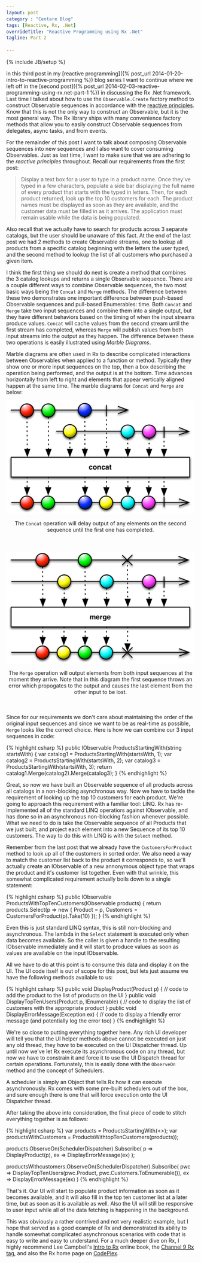 ```yaml
---
layout: post
category : "Centare Blog"
tags: [Reactive, Rx, .Net]
overrideTitle: "Reactive Programming using Rx .Net"
tagline: Part 2

---
```

{% include JB/setup %}

in this third post in my [reactive programming]({% post_url 2014-01-20-intro-to-reactive-programming %}) blog series I want to continue where we left off in the [second post]({% post_url 2014-02-03-reactive-programming-using-rx.net-part-1 %}) in discussing the Rx .Net framework.  Last time I talked about how to use the `Observable.Create` factory method to construct Observable sequences in accordance with the [reactive principles](http://reactivemanifesto.org).  Know that this is not the only way to construct an Observable, but it is the most general way.  The Rx library ships with many convenience factory methods that allow you to easily construct Observable sequences from delegates, async tasks, and from events.

<!--excerpt-->

For the remainder of this post I want to talk about composing Observable sequences into new sequences and I also want to cover consuming Observables.  Just as last time, I want to make sure that we are adhering to the *reactive principles* throughout.  Recall our requirements from the first post:

>Display a text box for a user to type in a product name.  Once they've typed in a few characters, populate a side bar displaying the full name of every product that starts with the typed in letters.  Then, for each product returned, look up the top 10 customers for each. The product names must be displayed as soon as they are available, and the customer data must be filled in as it arrives.  The application must remain usable while the data is being populated.

Also recall that we actually have to search for products across 3 separate catalogs, but the user should be unaware of this fact.  At the end of the last post we had 2 methods to create Observable streams, one to lookup all products from a specific catalog beginning with the letters the user typed, and the second method to lookup the list of all customers who purchased a given item.

I think the first thing we should do next is create a method that combines the 3 catalog lookups and returns a single Observable sequence.  There are a couple different ways to combine Observable sequences, the two most basic ways being the `Concat` and `Merge` methods.  The difference between these two demonstrates one important difference between push-based Observable sequences and pull-based Enumerables: time.  Both `Concat` and `Merge`  take two input sequences and combine them into a single output, but they have different behaviors based on the timing of when the input streams produce values.  `Concat` will cache values from the second stream until the first stream has completed, whereas `Merge` will publish values from both input streams into the output as they happen.  The difference between these two operations is easily illustrated using *Marble Diagrams*.

Marble diagrams are often used in Rx to describe complicated interactions between Observables when applied to a function or method.  Typically they show one or more input sequences on the top, then a box describing the operation being performed, and the output is at the bottom.  Time advances horizontally from left to right and elements that appear vertically aligned happen at the same time.  The marble diagrams for `Concat` and `Merge` are below:

<div class="row">
<div class="col-md-10 col-sm-12" style="margin-bottom: 50px;">
  <img class="img-responsive" src="/images/marble-diagram-concat.png" alt="Concat Marble Diagram">
  <p style="text-align: center;">The <code>Concat</code> operation will delay output of any elements on the second sequence until the first one has completed.</p>
</div>
<div class="col-md-10 col-xs-12" style="margin-bottom: 50px;">
  <img class="img-responsive" src="/images/marble-diagram-merge.png" alt="Merge Marble Diagram">
  <p style="text-align: center;">The <code>Merge</code> operation will output elements from both input sequences at the moment they arrive.  Note that in this diagram the first sequence throws an error which propogates to the output and causes the last element from the other input to be lost.</p>
</div>
</div>

Since for our requirements we don't care about maintaining the order of the original input sequences and since we want to be as real-time as possible, `Merge` looks like the correct choice.  Here is how we can combine our 3 input sequences in code:

{% highlight csharp %}
public IObservable<Product> ProductsStartingWith(string startsWith)
{
  var catalog1 = ProductsStartingWith(startsWith, 1);
  var catalog2 = ProductsStartingWith(startsWith, 2);
  var catalog3 = ProductsStartingWith(startsWith, 3);
  return catalog1.Merge(catalog2).Merge(catalog3);
}
{% endhighlight %}

Great, so now we have built an Observable sequence of all products across all catalogs in a non-blocking asynchronous way.  Now we have to tackle the requirement of looking up the top 10 customers for each product.  We're going to approach this requirement with a familiar tool: LINQ.  Rx has re-implemented all of the standard LINQ operatiors against IObservable, and has done so in an asynchronous non-blocking fashion whenever possible.  What we need to do is take the Observable sequence of all Products that we just built, and project each element into a new Sequence of its top 10 customers.  The way to do this with LINQ is with the `Select` method.

Remember from the last post that we already have the `CustomersForProduct` method to look up all of the customers in sorted order.  We also need a way to match the customer list back to the product it corresponds to, so we'll actually create an IObservable of a new annonymous object type that wraps the product and it's customer list together.  Even with that wrinkle, this somewhat complicated requirement actually boils down to a single statement:

{% highlight csharp %}
public IObservable<object> ProductsWithTopTenCustomers(IObservable products)
{
  return products.Select(p => 
    new {
      Product = p,
      Customers = CustomersForProduct(p).Take(10)
    });
} 
{% endhighlight %}

Even this is just standard LINQ syntax, this is still non-blocking and asynchronous.  The lambda in the `Select` statement is executed only when data becomes available.  So the caller is given a handle to the resulting IObservable immediately and it will start to produce values as soon as values are available on the input IObservable.

All we have to do at this point is to consume this data and display it on the UI.  The UI code itself is out of scope for this post, but lets just assume we have the following methods available to us:

{% highlight csharp %}
public void DisplayProduct(Product p)
{
  // code to add the product to the list of products on the UI
}
public void DisplayTopTenUsers(Product p, IEnumerable<Customers>)
{
  // code to display the list of customers with the appropriate product
}
public void DisplayErrorMessage(Exception ex)
{
  // code to display a friendly error message (and potentially log the error too)
}
{% endhighlight %}

We're so close to putting everything together here.  Any rich UI developer will tell you that the UI helper methods above cannot be executed on just any old thread, they *have* to be executed on the UI Dispatcher thread.  Up until now we've let Rx execute its asynchronous code on any thread, but now we have to constrain it and force it to use the UI Dispatch thread for certain operations.  Fortunately, this is easily done with the `ObserveOn` method and the concept of Schedulers.

A scheduler is simply an Object that tells Rx how it can execute asynchronously.  Rx comes with some pre-built schedulers out of the box, and sure enough there is one that will force execution onto the UI Dispatcher thread.  

After taking the above into consideration, the final piece of code to stitch everything together is as follows: 

{% highlight csharp %}
var products = ProductsStartingWith(<<user input>>);
var productsWithCustomers = ProductsWithtopTenCustomers(products));

products.ObserveOn(SchedulerDispatcher).Subscribe(
  p => DisplayProduct(p),
  ex => DisplayErrorMessage(ex)
);

productsWithcustomers.ObserveOn(SchedulerDispatcher).Subscribe(
  pwc => DisplayTopTenUsers(pwc.Product, pwc.Customers.ToEnumerable()),
  ex => DisplayErrorMessage(ex)
)
{% endhighlight %}

That's it.  Our UI will start to populate product information as soon as it becomes available, and it will also fill in the top ten customer list at a later time, but as soon as it is available as well.  Also the UI will still be responsive to user input while all of the data fetching is happening in the background.

This was obviously a rather contrived and not very realistic example, but I hope that served as a good example of Rx and demonstrated its ability to handle somewhat complicated asynchronous scenarios with code that is easy to write and easy to understand.  For a much deeper dive on Rx, I highly recommend Lee Campbell's [Intro to Rx](http://www.introtorx.com/) online book, the [Channel 9 Rx tag](http://channel9.msdn.com/tags/Rx/), and also the Rx home page on [CodePlex](http://rx.codeplex.com/).

